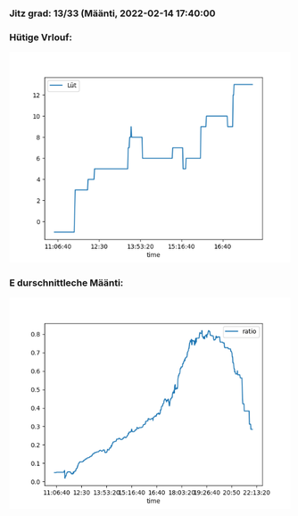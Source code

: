 ### Jitz grad: 13/33 (Määnti, 2022-02-14 17:40:00

### Hütige Vrlouf:
![Graph](Today.png)

### E durschnittleche Määnti:
![Graph](Määnti.png)